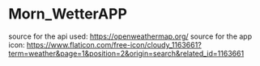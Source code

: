# Morn_WetterAPP

source for the api used: https://openweathermap.org/
source for the app icon: https://www.flaticon.com/free-icon/cloudy_1163661?term=weather&page=1&position=2&origin=search&related_id=1163661
